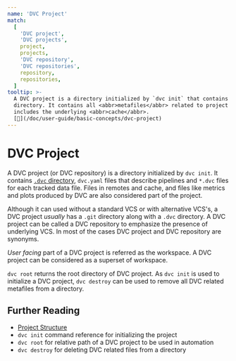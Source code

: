 ```yaml
---
name: 'DVC Project'
match:
  [
    'DVC project',
    'DVC projects',
    project,
    projects,
    'DVC repository',
    'DVC repositories',
    repository,
    repositories,
  ]
tooltip: >-
  A DVC project is a directory initialized by `dvc init` that contains a `.dvc`
  directory. It contains all <abbr>metafiles</abbr> related to project and also
  includes the underlying <abbr>cache</abbr>.
  [📖](/doc/user-guide/basic-concepts/dvc-project)
---
```


# DVC Project

A DVC project (or DVC repository) is a directory initialized by `dvc init`. It
contains [`.dvc` directory](/doc/user-guide/project-structure/internal-files),
`dvc.yaml` files that describe <abbr>pipelines</abbr> and `*.dvc` files for each
tracked data file. Files in <abbr>remotes</abbr> and <abbr>cache</abbr>, and
files like <abbr>metrics</abbr> and <abbr>plots</abbr> produced by DVC are also
considered part of the project.

Although it can used without a standard VCS or with alternative VCS's, a DVC
project _usually_ has a `.git` directory along with a `.dvc` directory. A DVC
project can be called a DVC repository to emphasize the presence of underlying
VCS. In most of the cases DVC project and DVC repository are synonyms.

_User facing_ part of a DVC project is referred as the <abbr>workspace</abbr>. A
DVC project can be considered as a superset of workspace.

`dvc root` returns the root directory of DVC project. As `dvc init` is used to
initialize a DVC project, `dvc destroy` can be used to remove all DVC related
<abbr>metafiles</abbr> from a directory.

## Further Reading

- [Project Structure](/doc/user-guide/project-structure/)
- `dvc init` command reference for initializing the project
- `dvc root` for relative path of a DVC project to be used in automation
- `dvc destroy` for deleting DVC related files from a directory
